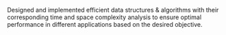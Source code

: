 Designed and implemented efficient data structures & algorithms with their corresponding time and space complexity analysis to ensure optimal performance in different applications based on the desired objective. 

